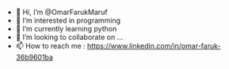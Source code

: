 - 👋 Hi, I’m @OmarFarukMaruf
- 👀 I’m interested in programming
- 🌱 I’m currently learning python
- 💞️ I’m looking to collaborate on ...
- 📫 How to reach me : https://www.linkedin.com/in/omar-faruk-36b9601ba

<!---
OmarFarukMaruf/OmarFarukMaruf is a ✨ special ✨ repository because its `README.md` (this file) appears on your GitHub profile.
You can click the Preview link to take a look at your changes.
--->
